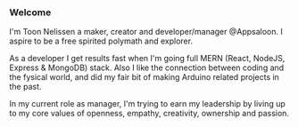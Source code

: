 ### Welcome

I'm Toon Nelissen a maker, creator and developer/manager @Appsaloon.
I aspire to be a free spirited polymath and explorer.

As a developer I get results fast when I'm going full MERN (React, NodeJS, Express & MongoDB) stack.
Also I like the connection between coding and the fysical world, and did my fair bit of making Arduino related projects in the past. 

In my current role as manager, I'm trying to earn my leadership by living up to my core values of openness, empathy, creativity, ownership and passion.


<!--
**Cinezaster/Cinezaster** is a ✨ _special_ ✨ repository because its `README.md` (this file) appears on your GitHub profile.

#### My Values

- Openness, transparency & honesty 
- Emphaty


Here are some ideas to get you started:

- 🔭 I’m currently working on ...
- 🌱 I’m currently learning ...
- 👯 I’m looking to collaborate on ...
- 🤔 I’m looking for help with ...
- 💬 Ask me about ...
- 📫 How to reach me: ...
- 😄 Pronouns: ...
- ⚡ Fun fact: ...
-->
